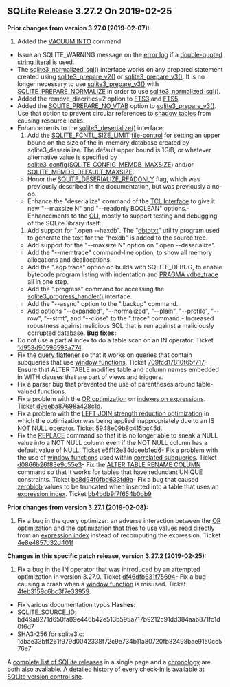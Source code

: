 ## SQLite Release 3\.27\.2 On 2019\-02\-25

**Prior changes from version 3\.27\.0 (2019\-02\-07\):**


1. Added the [VACUUM INTO](../lang_vacuum.html#vacuuminto) command
- Issue an SQLITE\_WARNING message on the [error log](../errlog.html) if a
[double\-quoted string literal](../quirks.html#dblquote) is used.
- The [sqlite3\_normalized\_sql()](../c3ref/expanded_sql.html) interface works on any prepared statement
created using [sqlite3\_prepare\_v2()](../c3ref/prepare.html) or [sqlite3\_prepare\_v3()](../c3ref/prepare.html). It is no
longer necessary to use [sqlite3\_prepare\_v3()](../c3ref/prepare.html) with [SQLITE\_PREPARE\_NORMALIZE](../c3ref/c_prepare_normalize.html#sqlitepreparenormalize)
in order to use [sqlite3\_normalized\_sql()](../c3ref/expanded_sql.html).
- Added the remove\_diacritics\=2 option to [FTS3](../fts3.html) and [FTS5](../fts5.html).
- Added the [SQLITE\_PREPARE\_NO\_VTAB](../c3ref/c_prepare_normalize.html#sqlitepreparenovtab) option to [sqlite3\_prepare\_v3()](../c3ref/prepare.html).
Use that option to prevent circular references to [shadow tables](../vtab.html#xshadowname) from
causing resource leaks.
- Enhancements to the [sqlite3\_deserialize()](../c3ref/deserialize.html) interface:
	1. Add the [SQLITE\_FCNTL\_SIZE\_LIMIT](../c3ref/c_fcntl_begin_atomic_write.html#sqlitefcntlsizelimit) [file\-control](../c3ref/file_control.html) for
	 setting an upper bound on the size of the in\-memory database created
	 by sqlite3\_deserialize. The default upper bound is 1GiB, or whatever
	 alternative value is specified by
	 [sqlite3\_config](../c3ref/config.html)([SQLITE\_CONFIG\_MEMDB\_MAXSIZE](../c3ref/c_config_covering_index_scan.html#sqliteconfigmemdbmaxsize))
	 and/or [SQLITE\_MEMDB\_DEFAULT\_MAXSIZE](../compile.html#memdb_default_maxsize).
	 - Honor the [SQLITE\_DESERIALIZE\_READONLY](../c3ref/c_deserialize_freeonclose.html) flag, which was previously described
	 in the documentation, but was previously a no\-op.
	 - Enhance the "deserialize" command of the [TCL Interface](../tclsqlite.html) to give it
	 new "\-\-maxsize N" and "\-\-readonly BOOLEAN" options.- Enhancements to the [CLI](../cli.html), mostly to support testing and debugging
of the SQLite library itself:
	1. Add support for ".open \-\-hexdb". The
	 "[dbtotxt](https://sqlite.org/src/doc/trunk/tool/dbtotxt.md)" utility
	 program used to generate the text for the "hexdb" is added to the
	 source tree.
	 - Add support for the "\-\-maxsize N" option on ".open \-\-deserialize".
	 - Add the "\-\-memtrace" command\-line option, to show all memory allocations
	 and deallocations.
	 - Add the ".eqp trace" option on builds with SQLITE\_DEBUG, to enable
	 bytecode program listing with indentation and
	 [PRAGMA vdbe\_trace](../pragma.html#pragma_vdbe_trace) all in one step.
	 - Add the ".progress" command for accessing
	 the [sqlite3\_progress\_handler()](../c3ref/progress_handler.html) interface.
	 - Add the "\-\-async" option to the ".backup" command.
	 - Add options "\-\-expanded", "\-\-normalized", "\-\-plain", "\-\-profile", "\-\-row",
	 "\-\-stmt", and "\-\-close" to the ".trace" command.- Increased robustness against malicious SQL that is run against a
 maliciously corrupted database.
 **Bug fixes:**
- Do not use a partial index to do a table scan on an IN operator.
Ticket [1d958d90596593a774](https://www.sqlite.org/src/info/1d958d90596593a774).
- Fix the [query flattener](../optoverview.html#flattening) so that it works on queries that contain
subqueries that use [window functions](../windowfunctions.html).
Ticket [709fcd17810f65f717](https://www.sqlite.org/src/info/f09fcd17810f65f717)- Ensure that ALTER TABLE modifies table and column names embedded in WITH
clauses that are part of views and triggers.
- Fix a parser bug that prevented the use of parentheses around table\-valued
functions.
- Fix a problem with the [OR optimization](../optoverview.html#or_opt) on [indexes on expressions](../expridx.html).
Ticket [d96eba87698a428c1d](https://www.sqlite.org/src/info/d96eba87698a428c1d).
- Fix a problem with the
[LEFT JOIN strength reduction optimization](../optoverview.html#leftjoinreduction) in which the optimization
was being applied inappropriately due to an IS NOT NULL operator.
Ticket [5948e09b8c415bc45d](https://www.sqlite.org/src/info/5948e09b8c415bc45d).
- Fix the [REPLACE](../lang_replace.html) command so that it is no longer able to sneak a
NULL value into a NOT NULL column even if the NOT NULL column has a default
value of NULL.
Ticket [e6f1f2e34dceeb1ed6](https://www.sqlite.org/src/info/e6f1f2e34dceeb1ed6)- Fix a problem with the use of [window functions](../windowfunctions.html) used within
[correlated subqueries](../lang_expr.html#cosub).
Ticket [d0866b26f83e9c55e3](https://www.sqlite.org/src/info/d0866b26f83e9c55e3)- Fix the [ALTER TABLE RENAME COLUMN](../lang_altertable.html#altertabmvcol) command so that it works for tables
that have redundant UNIQUE constraints.
Ticket [bc8d94f0fbd633fd9a](https://www.sqlite.org/src/info/bc8d94f0fbd633fd9a)- Fix a bug that caused [zeroblob](../lang_corefunc.html#zeroblob) values to be truncated when inserted into
a table that uses an [expression index](../expridx.html).
Ticket [bb4bdb9f7f654b0bb9](https://www.sqlite.org/src/info/bb4bdb9f7f654b0bb9)


**Prior changes from version 3\.27\.1 (2019\-02\-08\):**


1. Fix a bug in the query optimizer: an adverse interaction between
the [OR optimization](../optoverview.html#or_opt) and the optimization that tries to use values
read directly from an [expression index](../expridx.html) instead of recomputing the
expression.
Ticket [4e8e4857d32d401f](https://www.sqlite.org/src/info/4e8e4857d32d401f)


**Changes in this specific patch release, version 3\.27\.2 (2019\-02\-25\):**


1. Fix a bug in the IN operator that was introduced by an
 attempted optimization in version 3\.27\.0\. Ticket
 [df46dfb631f75694](https://www.sqlite.org/src/info/df46dfb631f75694)- Fix a bug causing a crash when a [window function](../windowfunctions.html) is misused. Ticket
 [4feb3159c6bc3f7e33959](https://www.sqlite.org/src/info/4feb3159c6bc3f7e33959).
- Fix various documentation typos
**Hashes:**
- SQLITE\_SOURCE\_ID: bd49a8271d650fa89e446b42e513b595a717b9212c91dd384aab871fc1d0f6d7
- SHA3\-256 for sqlite3\.c: 1dbae33bff261f979d0042338f72c9e734b11a80720fb32498bae9150cc576e7



A [complete list of SQLite releases](../changes.html)
 in a single page and a [chronology](../chronology.html) are both also available.
 A detailed history of every
 check\-in is available at
 [SQLite version control site](https://www.sqlite.org/src/timeline).






